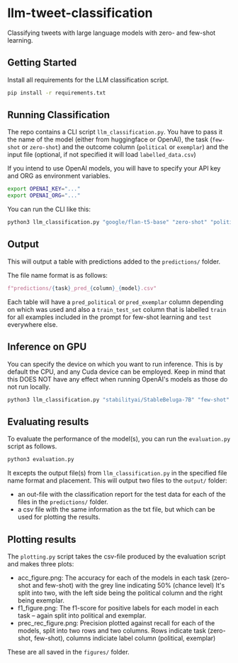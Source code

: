 # llm-tweet-classification
Classifying tweets with large language models with zero- and few-shot learning.

## Getting Started

Install all requirements for the LLM classification script.
```bash
pip install -r requirements.txt
```

## Running Classification
The repo contains a CLI script `llm_classification.py`.
You have to pass it the name of the model (either from huggingface or OpenAI),
the task (`few-shot` or `zero-shot`) and the outcome column (`political` or `exemplar`) and
the input file (optional, if not specified it will load `labelled_data.csv`)

If you intend to use OpenAI models, you will have to specify your API key and ORG as environment variables.

```bash
export OPENAI_KEY="..."
export OPENAI_ORG="..."
```

You can run the CLI like this:

```bash
python3 llm_classification.py "google/flan-t5-base" "zero-shot" "political" --in_file "labelled_data.csv"
```

## Output

This will output a table with predictions added to the `predictions/` folder.

The file name format is as follows:
```python
f"predictions/{task}_pred_{column}_{model}.csv"
```

Each table will have a `pred_political` or `pred_exemplar` column depending on which was used
and also a `train_test_set` column that is labelled `train` for all examples included in the prompt for few-shot
learning and `test` everywhere else.

## Inference on GPU
You can specify the device on which you want to run inference. This is by default the CPU, and any Cuda device can be employed.
Keep in mind that this DOES NOT have any effect when running OpenAI's models as those do not run locally.

```bash
python3 llm_classification.py "stabilityai/StableBeluga-7B" "few-shot" "exemplar" --device "cuda:0"
```
## Evaluating results
To evaluate the performance of the model(s), you can run the `evaluation.py` script as follows.
```python
python3 evaluation.py
```
It excepts the output file(s) from `llm_classification.py` in the specified file name format and placement. 
This will output two files to the `output/` folder: 
- an out-file with the classification report for the test data for each of the files in the `predictions/` folder. 
- a csv file with the same information as the txt file, but which can be used for plotting the results. 

## Plotting results
The `plotting.py` script takes the csv-file produced by the evaluation script and makes three plots:
- acc_figure.png: The accuracy for each of the models in each task (zero-shot and few-shot) with the grey line indicating 50% (chance level) It's split into two, with the left side being the political column and the right being exemplar. 
- f1_figure.png: The f1-score for positive labels for each model in each task – again split into political and exemplar. 
- prec_rec_figure.png: Precision plotted against recall for each of the models, split into two rows and two columns. Rows indicate task (zero-shot, few-shot), columns indiciate label column (political, exemplar)

These are all saved in the `figures/` folder. 
